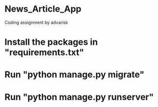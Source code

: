 # News_Article_App
Coding assignment by advarisk

# Install the packages in "requirements.txt"

# Run "python manage.py migrate"

# Run "python manage.py runserver"
